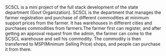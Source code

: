 SCSCL is a mini project of the full stack development of the state department (Govt Organization).
SCSCL is the department that manages the farmer registration and purchase of different commodities at minimum support prices from the farmer. It has warehouses in different cities and purchases commodities from farmers.The farmer first can register, and after getting an approval request from the admin, the farmer can come to the
SCSCL warehouse and sell his commodity. The commodity is then transferred to MSP(Minimum Selling Price) shops, and people can purchase it from there.

